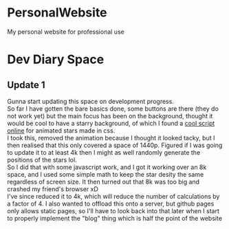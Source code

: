 # PersonalWebsite
My personal website for professional use

<h1> Dev Diary Space </h1>
<h2> Update 1 </h2>
<p>Gunna start updating this space on development progress.<br>
So far I have gotten the bare basics done, some buttons are there (they do not work yet) but the main focus has been on the background, thought it would be cool to have a starry background, of which I found a <a href="https://codepen.io/riley-pearce/pen/OJWPjZM?fbclid=IwAR2HwzINeVhFg7-YQvFDV8Teh-IH6akXO9RY3uMTapRobDt-R9fJ6-GIMkY">cool script online</a> for animated stars made in css.<br>
I took this, removed the animation because I thought it looked tacky, but I then realised that this only covered a space of 1440p. Figured if I was going to update it to at least 4k then I might as well randomly generate the positions of the stars lol.<br>
So I did that with some javascript work, and I got it working over an 8k space, and I used some simple math to keep the star desity the same regardless of screen size. It then turned out that 8k was too big and crashed my friend's browser xD <br>
I've since reduced it to 4k, which will reduce the number of calculations by a factor of 4. I also wanted to offload this onto a server, but github pages only allows static pages, so I'll have to look back into that later when I start to properly implement the "blog" thing which is half the point of the website </p>